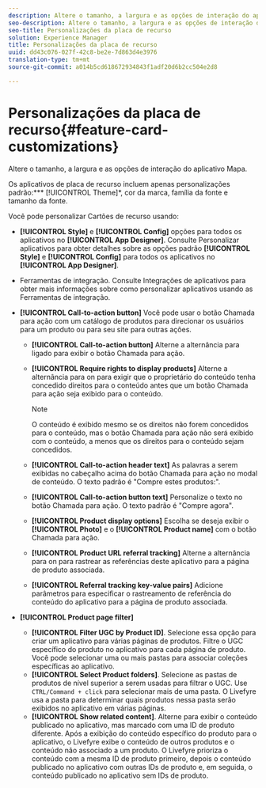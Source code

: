 ```yaml
---
description: Altere o tamanho, a largura e as opções de interação do aplicativo Mapa.
seo-description: Altere o tamanho, a largura e as opções de interação do aplicativo Mapa.
seo-title: Personalizações da placa de recurso
solution: Experience Manager
title: Personalizações da placa de recurso
uuid: dd43c076-027f-42c8-be2e-7d863d4e3976
translation-type: tm+mt
source-git-commit: a014b5cd618672934843f1adf20d6b2cc504e2d8

---
```



# Personalizações da placa de recurso{#feature-card-customizations}

Altere o tamanho, a largura e as opções de interação do aplicativo Mapa.

<!-- 
r_feature_card_customization.dita
 -->

Os aplicativos de placa de recurso incluem apenas personalizações padrão:*** [!UICONTROL Theme]*, cor da marca, família da fonte e tamanho da fonte.

Você pode personalizar Cartões de recurso usando:

* **[!UICONTROL Style]** e **[!UICONTROL Config]** opções para todos os aplicativos no **[!UICONTROL App Designer]**. Consulte Personalizar aplicativos para obter detalhes sobre as opções padrão **[!UICONTROL Style]** e **[!UICONTROL Config]** para todos os aplicativos no **[!UICONTROL App Designer]**.

* Ferramentas de integração. Consulte Integrações de aplicativos para obter mais informações sobre como personalizar aplicativos usando as Ferramentas de integração.
* **[!UICONTROL Call-to-action button]** Você pode usar o botão Chamada para ação com um catálogo de produtos para direcionar os usuários para um produto ou para seu site para outras ações.

   * **[!UICONTROL Call-to-action button]** Alterne a alternância para ligado para exibir o botão Chamada para ação.
   * **[!UICONTROL Require rights to display products]** Alterne a alternância para on para exigir que o proprietário do conteúdo tenha concedido direitos para o conteúdo antes que um botão Chamada para ação seja exibido para o conteúdo.

      >[!NOTE]
      >
      >O conteúdo é exibido mesmo se os direitos não forem concedidos para o conteúdo, mas o botão Chamada para ação não será exibido com o conteúdo, a menos que os direitos para o conteúdo sejam concedidos.

   * **[!UICONTROL Call-to-action header text]** As palavras a serem exibidas no cabeçalho acima do botão Chamada para ação no modal de conteúdo. O texto padrão é "Compre estes produtos:".
   * **[!UICONTROL Call-to-action button text]** Personalize o texto no botão Chamada para ação. O texto padrão é "Compre agora".
   * **[!UICONTROL Product display options]** Escolha se deseja exibir o **[!UICONTROL Photo]** e o **[!UICONTROL Product name]** com o botão Chamada para ação.
   * **[!UICONTROL Product URL referral tracking]** Alterne a alternância para on para rastrear as referências deste aplicativo para a página de produto associada.
   * **[!UICONTROL Referral tracking key-value pairs]** Adicione parâmetros para especificar o rastreamento de referência do conteúdo do aplicativo para a página de produto associada.

* **[!UICONTROL Product page filter]**

   * **[!UICONTROL Filter UGC by Product ID]**. Selecione essa opção para criar um aplicativo para várias páginas de produtos. Filtre o UGC específico do produto no aplicativo para cada página de produto. Você pode selecionar uma ou mais pastas para associar coleções específicas ao aplicativo.
   * **[!UICONTROL Select Product folders]**. Selecione as pastas de produtos de nível superior a serem usadas para filtrar o UGC. Use `CTRL/Command + click` para selecionar mais de uma pasta. O Livefyre usa a pasta para determinar quais produtos nessa pasta serão exibidos no aplicativo em várias páginas.
   * **[!UICONTROL Show related content]**. Alterne para exibir o conteúdo publicado no aplicativo, mas marcado com uma ID de produto diferente. Após a exibição do conteúdo específico do produto para o aplicativo, o Livefyre exibe o conteúdo de outros produtos e o conteúdo não associado a um produto. O Livefyre prioriza o conteúdo com a mesma ID de produto primeiro, depois o conteúdo publicado no aplicativo com outras IDs de produto e, em seguida, o conteúdo publicado no aplicativo sem IDs de produto.

